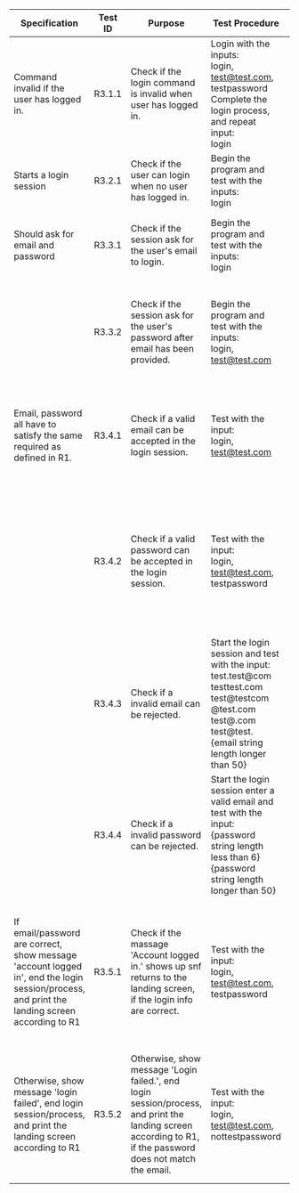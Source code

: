 | Specification                                                                                                                                | Test ID | Purpose                                                                                                                                                     | Test Procedure                                                                                                                                                                    | Expect Output                                                                                                                    |
|----------------------------------------------------------------------------------------------------------------------------------------------|---------|-------------------------------------------------------------------------------------------------------------------------------------------------------------|-----------------------------------------------------------------------------------------------------------------------------------------------------------------------------------|------------------------------------------------------------------------------------------------------------------------------------|
| Command invalid if the user has logged in.                                                                                                   | R3.1.1  | Check if the login command is invalid when user has logged in.                                                                                              | Login with the inputs:<br>login, test@test.com, testpassword<br>Complete the login process, and repeat input:<br>login                                                            | ...<br>Logged in successfully.<br>Invalid command when user is logged in.                                                          |
| Starts a login session                                                                                                                       | R3.2.1  | Check if the user can login when no user has logged in.                                                                                                     | Begin the program and test with the inputs:<br>login                                                                                                                              | Login session starts...                                                                                                            |
| Should ask for email and password                                                                                                            | R3.3.1  | Check if the session ask for the user's email to login.                                                                                                     | Begin the program and test with the inputs:<br>login                                                                                                                              | Login session starts...<br>Please enter your email address:                                                                        |
|                                                                                                                                              | R3.3.2  | Check if the session ask for the user's password after email has been provided.                                                                             | Begin the program and test with the inputs:<br>login, test@test.com                                                                                                               | Login session starts...<br>Please enter your email address:<br>Please enter your password:                                         |
| Email, password all have to satisfy the same required as defined in R1.                                                                      | R3.4.1  | Check if a valid email can be accepted in the login session.                                                                                                | Test with the input:<br>login, test@test.com                                                                                                                                      | Login session starts...<br>Please enter your email address:<br>Please enter your password:                                         |
|                                                                                                                                              | R3.4.2  | Check if a valid password can be accepted in the login session.                                                                                             | Test with the input:<br>login, test@test.com, testpassword                                                                                                                        | Login session starts...<br>Please enter your email address:<br>Please enter your password:<br>Account logged in.<br>[Landing page] |
|                                                                                                                                              | R3.4.3  | Check if a invalid email can be rejected.                                                                                                                   | Start the login session and test with the input:<br>test.test@com<br>testtest.com<br>test@testcom<br>@test.com<br>test@.com<br>test@test.<br>{email string length longer than 50} | Please enter your email address:<br>The email format is incorrect!<br>[Landing page]                                               |
|                                                                                                                                              | R3.4.4  | Check if a invalid password can be rejected.                                                                                                                | Start the login session enter a valid email and test with the input:<br>{password string length less than 6}<br>{password string length longer than 50}                           | Please enter your password:<br>The password format is incorrect!<br>[Landing page]                                                 |
| If email/password are correct, show message 'account logged in', end the login session/process, and print the landing screen according to R1 | R3.5.1  | Check if the massage 'Account logged in.' shows up snf returns to the landing screen, if the login info are correct.                                        | Test with the input:<br>login, test@test.com, testpassword                                                                                                                        | Login session starts...<br>Please enter your email address:<br>Please enter your password:<br>Account logged in.<br>[Landing page] |
| Otherwise, show message 'login failed', end login session/process, and print the landing screen according to R1                              | R3.5.2  | Otherwise, show message 'Login failed.', end login session/process, and print the landing screen according to R1, if the password does not match the email. | Test with the input:<br>login, test@test.com, nottestpassword                                                                                                                     | Login session starts...<br>Please enter your email address:<br>Please enter your password:<br>Login failed.<br>[Landing page]      |

